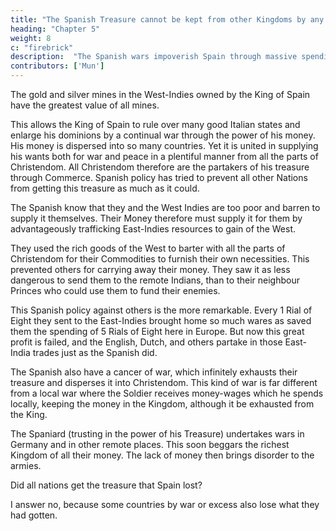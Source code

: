 ```yaml
---
title: "The Spanish Treasure cannot be kept from other Kingdoms by any Spanish prohibition"
heading: "Chapter 5"
weight: 8
c: "firebrick"
description:  "The Spanish wars impoverish Spain through massive spending"
contributors: ['Mun']
---
```




The gold and silver mines in the West-Indies owned by the King of Spain have the greatest value of all mines.

This allows the King of Spain to rule over many good Italian states and enlarge his dominions by a continual war through the power of his money. His money is dispersed into so many countries. Yet it is united in supplying his wants both for war and peace in a plentiful manner from all the parts of Christendom. All Christendom therefore are the partakers of his treasure through Commerce. Spanish policy has tried to prevent all other Nations from getting this treasure as much as it could. 

The Spanish know that they and the West Indies are too poor and barren to supply it themselves. Their Money therefore must supply it for them by advantageously trafficking East-Indies resources to gain of the West.

They used the rich goods of the West to barter with all the parts of Christendom for their Commodities to furnish their own necessities. This prevented others for carrying away their money. They saw it as less dangerous to send them to the remote Indians, than to their neighbour Princes who could use them to fund their enemies.

This Spanish policy against others is the more remarkable. Every 1 Rial of Eight they sent to the East-Indies brought home so much wares as saved them the spending of 5 Rials of Eight here in Europe. But now this great profit is failed, and the English, Dutch, and others partake in those East-India trades just as the Spanish did.


The Spanish also have a cancer of war, which infinitely exhausts their treasure and disperses it into Christendom. This kind of war is far different from a local war where the Soldier receives money-wages which he spends locally, keeping the money in the Kingdom, although it be exhausted from the King.

<!-- =  even to their enemies through reprisal and especially through maintaining those armies composed of strangers and are so far away that they cannot feed, clothe, or provide them with their own native goods.
They must receive this relief from other nations -->
The Spaniard (trusting in the power of his Treasure) undertakes wars in Germany and in other remote places. This soon beggars the richest Kingdom of all their money. The lack of money then brings disorder to the armies.

<!-- , as it falls out sometimes with Spain it self, who have the Fountain of money, when either it is stopped in the passage by the force of their enemies, or drawn out faster than it flows by their own occasions; whereby also we often see that Gold and silver is so scant in Spain, that they are forced to use base copper money, to the great confusion of their Trade, and not without the undoing also of many of their own people. -->

Did all nations get the treasure that Spain lost?

I answer no, because some countries by war or excess also lose what they had gotten.

